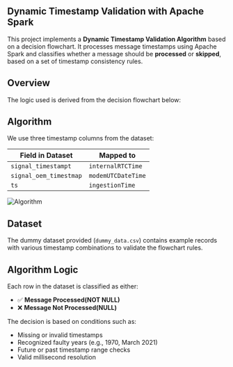 ## Dynamic Timestamp Validation with Apache Spark

This project implements a **Dynamic Timestamp Validation Algorithm** based on a decision flowchart. It processes message timestamps using Apache Spark and classifies whether a message should be **processed** or **skipped**, based on a set of timestamp consistency rules.

##  Overview

The logic used is derived from the decision flowchart below:

## Algorithm

We use three timestamp columns from the dataset:

| Field in Dataset         | Mapped to             |
|--------------------------|-----------------------|
| `signal_timestampt`      | `internalRTCTime`     |
| `signal_oem_timestmap`   | `modemUTCDateTime`    |
| `ts`                     | `ingestionTime`       |

![Algorithm](https://github.com/user-attachments/assets/fbb3c1fd-8767-4e62-bc21-3685e197e0d2)

## Dataset

The dummy dataset provided (`dummy_data.csv`) contains example records with various timestamp combinations to validate the flowchart rules.

##  Algorithm Logic

Each row in the dataset is classified as either:
- ✅ **Message Processed(NOT NULL)**
- ❌ **Message Not Processed(NULL)**

The decision is based on conditions such as:
- Missing or invalid timestamps
- Recognized faulty years (e.g., 1970, March 2021)
- Future or past timestamp range checks
- Valid millisecond resolution
